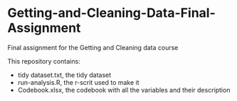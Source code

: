 # Getting-and-Cleaning-Data-Final-Assignment
Final assignment for the Getting and Cleaning data course

This repository contains:
- tidy dataset.txt, the tidy dataset 
- run-analysis.R, the r-scrit used to make it 
- Codebook.xlsx, the codebook with all the variables and their description 
